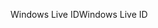 <span data-ttu-id="d79f5-101">Windows Live ID</span><span class="sxs-lookup"><span data-stu-id="d79f5-101">Windows Live ID</span></span>